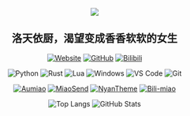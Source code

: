 <div align="center">
<!-- <img src="https://capsule-render.vercel.app/api?type=waving&color=66ccff&height=100&section=header&text=&fontSize=70&animation=fadeIn&fontColor=ffffff" alt="header"/> -->

![](http://q1.qlogo.cn/g?b=qq&nk=3611198191&s=100)

## 洛天依厨，渴望变成香香软软的女生

[![Website](https://img.shields.io/badge/Website-aurzex.top-66ccff?style=flat-square)](https://aurzex.top)
[![GitHub](https://img.shields.io/badge/GitHub-aurzex-181717?style=flat-square&logo=github)](https://github.com/aurzex)
[![Bilibili](https://img.shields.io/badge/Bilibili-喵鱼a-pink?style=flat-square&logo=bilibili)](https://space.bilibili.com/1940383037)

![Python](https://img.shields.io/badge/-Python-3776AB?style=flat-square&logo=python&logoColor=white)
![Rust](https://img.shields.io/badge/Rust-000000?style=flat-square&logo=rust&logoColor=white)
![Lua](https://img.shields.io/badge/Lua-2C2D72?style=flat-square&logo=lua&logoColor=white)
![Windows](https://img.shields.io/badge/Windows-0078D6?style=flat-square&logo=windows&logoColor=white)
![VS Code](https://img.shields.io/badge/VS_Code-007ACC?style=flat-square&logo=visualstudiocode&logoColor=white)
![Git](https://img.shields.io/badge/-Git-F05032?style=flat-square&logo=git&logoColor=white)

[![Aumiao](https://github-readme-stats.vercel.app/api/pin/?username=aurzex&repo=Aumiao&theme=vue)](https://github.com/aurzex/Aumiao)
[![MiaoSend](https://github-readme-stats.vercel.app/api/pin/?username=aurzex&repo=MiaoSend&theme=vue)](https://github.com/aurzex/MiaoSend)
[![NyanTheme](https://github-readme-stats.vercel.app/api/pin/?username=aurzex&repo=NyanTheme&theme=vue)](https://github.com/aurzex/NyanTheme)
[![Bili-miao](https://github-readme-stats.vercel.app/api/pin/?username=aurzex&repo=Bili-miao&theme=vue)](https://github.com/aurzex/Bili-miao)
  
![Top Langs](https://github-readme-stats.vercel.app/api/top-langs/?username=aurzex&layout=compact&theme=vue&hide_border=true)
![GitHub Stats](https://github-readme-stats.vercel.app/api?username=aurzex&show_icons=true&theme=vue&hide_border=true)

</div>

